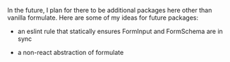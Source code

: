 In the future, I plan for there to be additional packages here other than vanilla formulate. Here are some of my ideas for future packages:

* an eslint rule that statically ensures FormInput and FormSchema are in sync

* a non-react abstraction of formulate

